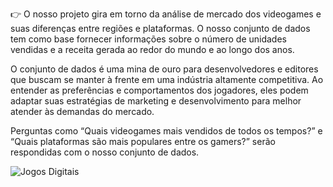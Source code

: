 👉 O nosso projeto gira em torno da análise de mercado dos videogames e suas diferenças entre regiões e plataformas. O nosso conjunto de dados tem como base fornecer informações sobre o número de unidades vendidas e a receita gerada ao redor do mundo e ao longo dos anos.

O conjunto de dados é uma mina de ouro para desenvolvedores e editores que buscam se manter à frente em uma indústria altamente competitiva. Ao entender as preferências e comportamentos dos jogadores, eles podem adaptar suas estratégias de marketing e desenvolvimento para melhor atender às demandas do mercado.

Perguntas como “Quais videogames mais vendidos de todos os tempos?” e “Quais plataformas são mais populares entre os gamers?” serão respondidas com o nosso conjunto de dados. 

![Jogos Digitais](https://images.unsplash.com/photo-1601153211050-ae2e1fa428d7?q=80&w=2070&auto=format&fit=crop&ixlib=rb-4.0.3&ixid=M3wxMjA3fDB8MHxwaG90by1wYWdlfHx8fGVufDB8fHx8fA%3D%3D)
